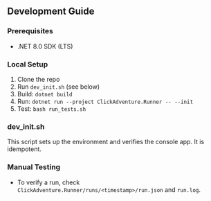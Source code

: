 ## Development Guide

### Prerequisites
- .NET 8.0 SDK (LTS)

### Local Setup
1. Clone the repo
2. Run `dev_init.sh` (see below)
3. Build: `dotnet build`
4. Run: `dotnet run --project ClickAdventure.Runner -- --init`
5. Test: `bash run_tests.sh`

### dev_init.sh
This script sets up the environment and verifies the console app. It is idempotent.

### Manual Testing
- To verify a run, check `ClickAdventure.Runner/runs/<timestamp>/run.json` and `run.log`.
